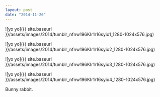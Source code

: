 ```yaml
---
layout: post
date: "2014-11-26"
---
```


![yo yo]({{ site.baseurl }}/assets/images/2014/tumblr_nfnw196KIr1r16syio1_1280-1024x576.jpg)

![yo yo]({{ site.baseurl }}/assets/images/2014/tumblr_nfnw196KIr1r16syio2_1280-1024x576.jpg)

![yo yo]({{ site.baseurl }}/assets/images/2014/tumblr_nfnw196KIr1r16syio3_1280-1024x576.jpg)

![yo yo]({{ site.baseurl }}/assets/images/2014/tumblr_nfnw196KIr1r16syio4_1280-1024x576.jpg)

Bunny rabbit.
